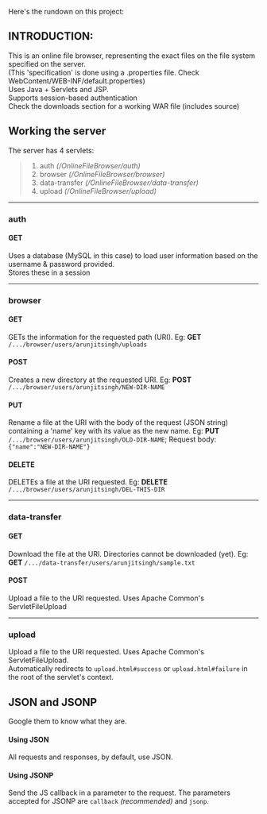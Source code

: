 Here's the rundown on this project:
## INTRODUCTION:
This is an online file browser, representing the exact files on the file system specified on the server.  
(This 'specification' is done using a .properties file. Check WebContent/WEB-INF/default.properties)  
Uses Java + Servlets and JSP.  
Supports session-based authentication  
Check the downloads section for a working WAR file (includes source)

## Working the server
The server has 4 servlets:  
> 1. auth _(/OnlineFileBrowser/auth)_
> 2. browser _(/OnlineFileBrowser/browser)_
> 3. data-transfer _(/OnlineFileBrowser/data-transfer)_
> 4. upload _(/OnlineFileBrowser/upload)_

---
### auth
#### GET
Uses a database (MySQL in this case) to load user information based on the username & password provided.  
Stores these in a session

---
### browser
#### GET
GETs the information for the requested path (URI). Eg: **GET** `/.../browser/users/arunjitsingh/uploads`
#### POST
Creates a new directory at the requested URI. Eg: **POST** `/.../browser/users/arunjitsingh/NEW-DIR-NAME`
#### PUT
Rename a file at the URI with the body of the request (JSON string) containing a 'name' key with its value as the new name.
Eg: **PUT** `/.../browser/users/arunjitsingh/OLD-DIR-NAME`; Request body: `{"name":"NEW-DIR-NAME"}`
#### DELETE
DELETEs a file at the URI requested. Eg: **DELETE** `/.../browser/users/arunjitsingh/DEL-THIS-DIR`

---
### data-transfer
#### GET
Download the file at the URI. Directories cannot be downloaded (yet).
Eg: **GET** `/.../data-transfer/users/arunjitsingh/sample.txt`
#### POST
Upload a file to the URI requested. Uses Apache Common's ServletFileUpload

---
### upload
Upload a file to the URI requested. Uses Apache Common's ServletFileUpload.  
Automatically redirects to `upload.html#success` or `upload.html#failure` in the root of the servlet's context.

## JSON and JSONP
Google them to know what they are.
#### Using JSON
All requests and responses, by default, use JSON.
#### Using JSONP
Send the JS callback in a parameter to the request. The parameters accepted for JSONP are `callback` _(recommended)_ and `jsonp`.
